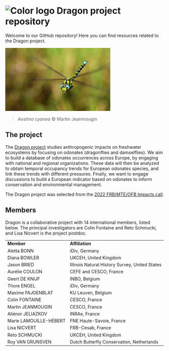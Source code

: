 # <img src="https://github.com/Dragon-odonates/Logos/blob/main/color/dragon_color_bg.png" alt = "Color logo" height = "25"/> Dragon project repository 

Welcome to our GitHub repository! Here you can find resources related to the Dragon project.

<img src = "Aeshna_cyanea.jpeg" alt = "Aeshna cyanea by Martin Jeanmougin" height = "200"/>

> *Aeshna cyanea* :copyright: Martin Jeanmougin

## The project

The [Dragon project](https://www.fondationbiodiversite.fr/en/the-frb-in-action/programs-and-projects/le-cesab/dragon/) studies anthropogenic impacts on freshwater ecosystems by focusing on odonates (dragonflies and damselflies). We aim to build a database of odonates occurrences across Europe, by engaging with national and regional organizations. These data will then be analyzed to obtain temporal occupancy trends for European odonates species, and link these trends with different pressures. Finally, we want to engage discussions to build a European indicator based on odonates to inform conservation and environmental management.

The Dragon project was selected from the [2022 FRB/MTE/OFB Impacts call](https://www.fondationbiodiversite.fr/en/calls/appel-a-projets-frb-mte-ofb-2022-impacts-sur-la-biodiversite-terrestre-dans-lanthropocene/).

## Members

Dragon is a collaborative project with 14 international members, listed below. The principal investigators are Colin Fontaine and Reto Schmucki, and Lisa Nicvert is the project postdoc.

<table>
  <tr>
    <td><b>Member</b></td>
    <td><b>Affiliation</b></td>
  </tr>
  <tr>
    <td>Aletta BONN</td>
    <td>iDiv, Germany</td>
  </tr>
  <tr>
    <td>Diana BOWLER</td>
    <td>UKCEH, United Kingdom</td>
  </tr>
  <tr>
    <td>Jason BRIED</td>
    <td>Illinois Natural History Survey, United States</td>
  </tr>
  <tr>
    <td>Aurélie COULON</td>
    <td>CEFE and CESCO, France</td>
  </tr>
  <tr>
    <td>Geert DE KNIJF</td>
    <td>INBO​​​​, Belgium</td>
  </tr>
  <tr>
    <td>Thore ENGEL</td>
    <td>iDiv, Germany</td>
  </tr>
  <tr>
    <td>Maxime FAJGENBLAT</td>
    <td>KU Leuven, Belgium</td>
  </tr>
  <tr>
    <td>Colin FONTAINE</td>
    <td>CESCO​​​​, France</td>
  </tr>
  <tr>
    <td>Martin JEANMOUGIN</td>
    <td>CESCO​​​​, France</td>
  </tr>
  <tr>
    <td>Aliénor JELIAZKOV</td>
    <td>INRAe​​​​, France</td>
  </tr>
  <tr>
    <td>Marie LAMOUILLE-HÉBERT</td>
    <td>FNE Haute-Savoie, France</td>
  </tr>
  <tr>
    <td>Lisa NICVERT</td>
    <td>FRB-Cesab, France</td>
  </tr>
  <tr>
    <td>Reto SCHMUCKI</td>
    <td>UKCEH, United Kingdom</td>
  </tr>
  <tr>
    <td>Roy VAN GRUNSVEN</td>
    <td>Dutch Butterfly Conservation​​​​, Netherlands</td>
  </tr>
 
</table>
